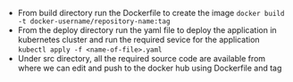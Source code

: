 * From build directory run the Dockerfile to create the image
`docker build -t docker-username/repository-name:tag`
* From the deploy directory run the yaml file to deploy the application in kubernetes cluster and run the required sevice for the application
`kubectl apply -f <name-of-file>.yaml`
* Under src directory, all the required source code are available from where we can edit and push to the docker hub using Dockerfile and tag
